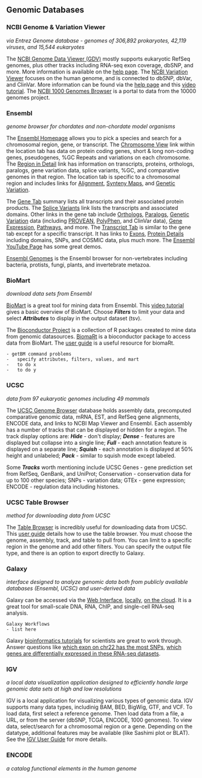 ## Genomic Databases
### NCBI Genome & Variation Viewer
_via Entrez Genome database - genomes of 306,892 prokaryotes, 42,119 viruses, and 15,544 eukaryotes_

The [NCBI Genome Data Viewer (GDV)](https://www.ncbi.nlm.nih.gov/genome/gdv/) mostly supports eukaryotic RefSeq genomes, plus other tracks including RNA-seq exon coverage, dbSNP, and more. More information is available on the [help page](https://www.ncbi.nlm.nih.gov/genome/gdv/browser/help/). The [NCBI Variation Viewer](https://www.ncbi.nlm.nih.gov/variation/view/) focuses on the human genome, and is connected to dbSNP, dbVar, and ClinVar. More information can be found via the [help page](https://www.ncbi.nlm.nih.gov/variation/view/help/) and this [video tutorial](https://www.youtube.com/watch?v=rnWZ9MFBwUM&ab_channel=TheNationalLibraryofMedicine). The [NCBI 1000 Genomes Browser](https://www.ncbi.nlm.nih.gov/variation/tools/1000genomes/) is a portal to data from the 10000 genomes project.

### Ensembl
_genome browser for chordates and non-chordate model organisms_

The [Ensembl Homepage](http://uswest.ensembl.org/index.html) allows you to pick a species and search for a chromosomal region, gene, or transcript. The [Chromosome View](http://uswest.ensembl.org/Homo_sapiens/Location/Chromosome?r=11) link within the location tab has data on protein coding genes, short & long non-coding genes, pseudogenes, %GC Repeats and variations on each chromosome. The [Region in Detail](http://uswest.ensembl.org/Homo_sapiens/Location/View?db=core;g=ENSG00000244734;r=11:5225386-5229473) link has information on transcripts, proteins, orthologs, paralogs, gene variation data, splice variants, %GC, and comparative genomes in that region. The location tab is specific to a chromosomal region and includes links for [Alignment](http://uswest.ensembl.org/Homo_sapiens/Location/Compara_Alignments?align=1944;db=core;g=ENSG00000244734;r=11:5225386-5229473;t=ENST00000485743), [Synteny Maps](http://uswest.ensembl.org/Homo_sapiens/Location/Synteny?align=1944;db=core;g=ENSG00000244734;r=11:5225386-5229473;t=ENST00000485743), and [Genetic Variation](http://uswest.ensembl.org/Homo_sapiens/Location/Variant/Table?align=1944;db=core;g=ENSG00000244734;r=11:5225386-5229473;t=ENST00000485743).

The [Gene Tab](http://uswest.ensembl.org/Homo_sapiens/Gene/Summary?db=core;g=ENSG00000244734;r=11:5225386-5229473;t=ENST00000485743) summary lists all transcripts and their associated protein products. The [Splice Variants](http://uswest.ensembl.org/Homo_sapiens/Gene/Splice?db=core;g=ENSG00000244734;r=11:5225386-5229473;t=ENST00000485743) link lists the transcripts and associated domains. Other links in the gene tab include [Orthologs](http://uswest.ensembl.org/Homo_sapiens/Gene/Compara_Ortholog?db=core;g=ENSG00000244734;r=11:5225386-5229473;t=ENST00000485743), [Paralogs](http://uswest.ensembl.org/Homo_sapiens/Gene/Compara_Paralog?db=core;g=ENSG00000244734;r=11:5225386-5229473;t=ENST00000485743), [Genetic Variation](http://uswest.ensembl.org/Homo_sapiens/Gene/Variation_Gene/Table?db=core;g=ENSG00000244734;r=11:5225386-5229473;t=ENST00000485743) data (including [PROVEAN](http://provean.jcvi.org/index.php), [PolyPhen](http://genetics.bwh.harvard.edu/pph2/), and ClinVar data), [Gene Expression](http://uswest.ensembl.org/Homo_sapiens/Gene/ExpressionAtlas?db=core;g=ENSG00000244734;r=11:5225386-5229473;t=ENST00000485743), [Pathways](http://uswest.ensembl.org/Homo_sapiens/Gene/Pathway?db=core;g=ENSG00000244734;r=11:5225386-5229473;t=ENST00000485743), and more. The [Transcript Tab](http://uswest.ensembl.org/Homo_sapiens/Transcript/Summary?db=core;g=ENSG00000244734;r=11:5225386-5229473;t=ENST00000485743) is similar to the gene tab except for a specific transcript. It has links to [Exons](http://uswest.ensembl.org/Homo_sapiens/Transcript/Exons?db=core;g=ENSG00000244734;r=11:5225386-5229473;t=ENST00000485743), [Protein Details](http://uswest.ensembl.org/Homo_sapiens/Transcript/ProteinSummary?db=core;g=ENSG00000244734;r=11:5225386-5229473;t=ENST00000485743) including domains, SNPs, and COSMIC data, plus much more. The [Ensembl YouTube Page](https://www.youtube.com/channel/UCKGzTZIXfs2HX44X3HqBtDA) has some great demos.

[Ensembl Genomes](http://ensemblgenomes.org/) is the Ensembl browser for non-vertebrates including bacteria, protists, fungi, plants, and invertebrate metazoa.

### BioMart
_download data sets from Ensembl_

[BioMart](http://uswest.ensembl.org/biomart/martview/c92977310e04989e7c0a23d938ed684b) is a great tool for mining data from Ensembl. This [video tutorial](https://www.youtube.com/watch?v=DXPaBdPM2vs&list=PLA5333E28D1193B6B&index=5&ab_channel=EnsemblTraining) gives a basic overview of BioMart. Choose **_Filters_** to limit your data and select **_Attributes_** to display in the output dataset (tsv). 

The [Bioconductor Project](https://www.bioconductor.org/) is a collection of R packages created to mine data from genomic datasources. [BiomaRt](https://bioconductor.org/packages/release/bioc/vignettes/biomaRt/inst/doc/biomaRt.html) is a bioconductor package to access data from BioMart. The [user guide](https://bioconductor.org/packages/release/bioc/vignettes/biomaRt/inst/doc/biomaRt.html) is a useful resource for biomaRt.

```
- getBM command problems
-   specify attributes, filters, values, and mart 
-   to do x
-   to do y
```

### UCSC
_data from 97 eukaryotic genomes including 49 mammals_

The [UCSC Genome Browser](http://genome.ucsc.edu/) database holds assembly data, precomputed comparative genomic data, mRNA, EST, and RefSeq gene alignments, ENCODE data, and links to NCBI Map Viewer and Ensembl. Each assembly has a number of tracks that can be displayed or hidden for a region. The track display options are: **_Hide_** - don't display; **_Dense_** - features are displayed but collapse into a single line; **_Full_** - each annotation feature is displayed on a separate line; **_Squish_** - each annotation is displayed at 50% height and unlabeled; **_Pack_** - similar to squish mode except labeled.

Some **_Tracks_** worth mentioning include UCSC Genes - gene prediction set from RefSeq, GenBank, and UniProt; Conservation - conservation data for up to 100 other species; SNPs - variation data; GTEx - gene expression; ENCODE - regulation data including histones. 

### UCSC Table Browser
_method for downloading data from UCSC_

The [Table Browser](http://genome.ucsc.edu/cgi-bin/hgTables) is incredibly useful for downloading data from UCSC. This [user guide](https://genome.ucsc.edu/goldenPath/help/hgTablesHelp.html#Filter) details how to use the table browser. You must choose the genome, assembly, track, and table to pull from. You can limit to a specific region in the genome and add other filters. You can specify the output file type, and there is an option to export directly to Galaxy. 

### Galaxy
_interface designed to analyze genomic data both from publicly available databases (Ensembl, UCSC) and user-derived data_

Galaxy can be accessed via the [Web Interface](https://usegalaxy.org/), [locally](https://galaxyproject.org/admin/get-galaxy/), [on the cloud](https://galaxyproject.org/cloudman/). It is a great tool for small-scale DNA, RNA, ChIP, and single-cell RNA-seq analysis.

```
Galaxy Workflows
- list here
```

Galaxy [bioinformatics tutorials](https://training.galaxyproject.org/training-material/) for scientists are great to work through. Answer questions like [which exon on chr22 has the most SNPs](https://galaxyproject.org/tutorials/g101/), [which genes are differentially expressed in these RNA-seq datasets](https://usegalaxy.org/u/jeremy/p/galaxy-rna-seq-analysis-exercise).

### IGV
_a local data visualization application designed to efficiently handle large genomic data sets at high and low resolutions_

IGV is a local application for visualizing various types of genomic data. IGV supports many data types, includinig BAM, BED, BigWig, GTF, and VCF. To load data, first select a reference genome. Then load data from a file, a URL, or from the server (dbSNP, TCGA, ENCODE, 1000 genomes). To view data, select/search for a chromosomal region or a gene. Depending on the datatype, additional features may be available (like Sashimi plot  or BLAT). See the [IGV User Guide](https://software.broadinstitute.org/software/igv/UserGuide) for more details. 

### ENCODE
_a catalog functional elements in the human genome_
